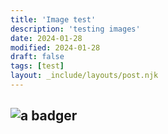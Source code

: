 ```yaml
---
title: 'Image test'
description: 'testing images'
date: 2024-01-28
modified: 2024-01-28
draft: false
tags: [test]
layout: _include/layouts/post.njk
---
```

![a badger](/blog/2024-01-28-image-test/badger.jpg)
---
